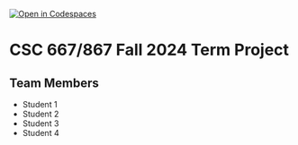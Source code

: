 [![Open in Codespaces](https://classroom.github.com/assets/launch-codespace-2972f46106e565e64193e422d61a12cf1da4916b45550586e14ef0a7c637dd04.svg)](https://classroom.github.com/open-in-codespaces?assignment_repo_id=16568001)
# CSC 667/867 Fall 2024 Term Project

## Team Members

- Student 1
- Student 2
- Student 3
- Student 4

